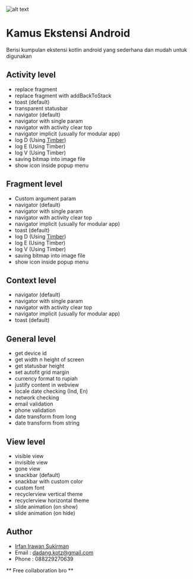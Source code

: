 ![alt text](https://images.unsplash.com/photo-1541417904950-b855846fe074?ixlib=rb-1.2.1&ixid=eyJhcHBfaWQiOjEyMDd9&auto=format&fit=crop&w=1713&q=80)

# Kamus Ekstensi Android
Berisi kumpulan ekstensi kotlin android yang sederhana dan mudah untuk digunakan

## Activity level
- replace fragment
- replace fragment with addBackToStack
- toast (default)
- transparent statusbar
- navigator (default)
- navigator with single param
- navigator with activity clear top
- navigator implicit (usually for modular app)
- log D (Using [Timber](https://github.com/JakeWharton/timber))
- log E (Using Timber)
- log V (Using Timber)
- saving bitmap into image file
- show icon inside popup menu

## Fragment level
- Custom argument param
- navigator (default)
- navigator with single param
- navigator with activity clear top
- navigator implicit (usually for modular app)
- toast (default)
- log D (Using [Timber](https://github.com/JakeWharton/timber))
- log E (Using Timber)
- log V (Using Timber)
- saving bitmap into image file
- show icon inside popup menu

## Context level
- navigator (default)
- navigator with single param
- navigator with activity clear top
- navigator implicit (usually for modular app)
- toast (default)

## General level
- get device id
- get width n height of screen
- get statusbar height
- set autofit grid margin
- currency format to rupiah
- justify content in webview
- locale date checking (Ind, En)
- network checking
- email validation
- phone validation
- date transform from long
- date transform from string

## View level
- visible view
- invisible view
- gone view
- snackbar (default)
- snackbar with custom color
- custom font
- recyclerview vertical theme
- recyclerview horizontal theme
- slide animation (on show)
- slide animation (on hide)

## Author
- [Irfan Irawan Sukirman](http://instagram.com/irfanirawansukirman)
- Email : dadang.kotz@gmail.com
- Phone : 088229270639

** Free collaboration bro **